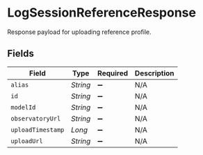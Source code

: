 # LogSessionReferenceResponse

Response payload for uploading reference profile.


## Fields

| Field              | Type               | Required           | Description        |
| ------------------ | ------------------ | ------------------ | ------------------ |
| `alias`            | *String*           | :heavy_minus_sign: | N/A                |
| `id`               | *String*           | :heavy_minus_sign: | N/A                |
| `modelId`          | *String*           | :heavy_minus_sign: | N/A                |
| `observatoryUrl`   | *String*           | :heavy_minus_sign: | N/A                |
| `uploadTimestamp`  | *Long*             | :heavy_minus_sign: | N/A                |
| `uploadUrl`        | *String*           | :heavy_minus_sign: | N/A                |